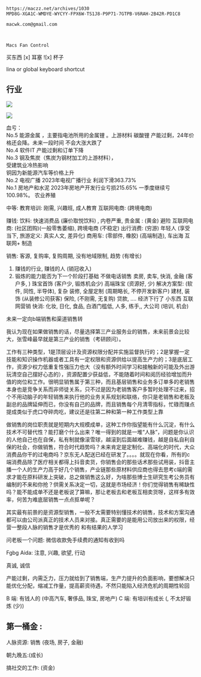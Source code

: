 
```
https://maczz.net/archives/1030
MPD8G-XGA1C-WMDYE-WYCYY-FPX6W-TS1J8-P9P71-7GTPB-V6RAH-2B42R-PD1C8

macwk.com@gmail.com


  
Macs Fan Control
```


买东西
[x] 耳塞
![x] 杯子

Iina or    global keyboard shortcut

## 行业


![](Pasted%20image%2020240702130915.png)

![](Pasted%20image%2020240702131650.png)

血亏：  
No.5 能源金属 ，主要指电池所用的金属锂 。上游材料 碳酸锂 产能过剩，24年价格还会降。未来一段时间 不会大涨大跌了  
No.4 软件IT 产能过剩和订单下降  
No.3 钢及焦炭（焦炭为钢材加工的上游材料），  
受建筑业冷热影响  
铜因为新能源汽车等价格上升  
No.2 电视广播 2023年电视广播行业 利润下滑363.73%  
No.1 房地产和水泥 2023年房地产开发行业亏损215.65% 一季度继续亏100.98%。
农业养殖

中等: 
教育培训: 刚需, 兴趣班, 成人教育
互联网电商: (跨境电商)


赚钱: 
饮料: 快速消费品 (廉价取悦饮料) , 内卷严重,
贵金属 : (黄金) 避险
互联网电商: (社区团购)(一般零售萎缩), 跨境电商 (不稳定)
出行消费: (穷游) 年轻人 (享受当下, 旅游定义: 真实人文, 差异化)
商用车: (零部件, 橡胶) (高端制造), 车出海 
互联网+ 制造


销售: 
客源, 复购率, 复购周期, 没有地域限制, 趋势 (有增长)
1. 赚钱的行业, 赚钱的人 (销冠收入)
2. 锻炼的能力能否为下一个阶段打基础
不做电话销售
卖房, 卖车, 快消, 金融 (客户多, )
珠宝首饰 (客户少, 锻炼机会少)
高端珠宝 (资源好, 少)
解决方案型: (软件, 同性, 半导体), 复杂
装修, 全屋定制 (周期略长, 不停开发新客户)
建材, 装饰 (从装修公司获客)
保险, (不刚需, 无复购)
贷款, .... 经济下行了
小东西
互联网营销
快消: 化妆, 日化, 食品, 白酒门槛低, 人多, 练手,, 大公司 (培训, 机会)

未来一定向b端销售和渠道销售转

我认为现在如果做销售的话，尽量选择第三产业服务业的销售，未来前景会比较大，张雪峰最早就是第三产业的销售（考研顾问）。

工作有三种类型，1是顶层设计及资源权限分配并实施监督执行的；2是掌握一定技能和知识操作机器或者工具有一定权限和资源供给以提高生产力的；3是底层工作，资源少权力低重复性强压力也大（没有额外时间学习和接触新的可能及外出游玩清空自己摆好心态的），资源配置少获益低，不能随着时间和阅历经验增加而升值的岗位和工作。很明显销售属于第三种，而且基层销售和业务多订单多的老销售本身也是竞争关系而非师徒关系，只不过是因为老销售客户多暂时处理不过来，招个不用动脑子的年轻销售来执行他的业务关系规划和联络，你只是老销售和老板及副总的品牌延伸而已，你没有自己的品牌，而且销售每个月清零指标，忙碌而赚点提成类似于虎口夺碎肉吃，建议还是往第二种和第一种工作类型上靠

做销售的岗位职责就是短期内大规模成单，这种工作你指望能有什么沉淀，有什么技术不可替代性？能打磨个什么出来？唯一得到的就是一堆“人脉”，问题是你认识的人他自己也在自保，私有制就像滚雪球，越滚到后面越难赚钱，越是自私自利自保的社会，你做销售，符合时代趋势吗？未来肯定是定制化、高端化的时代，大众消费品你干的过电商吗？京东无人配送已经在研发了。。。。就现在你看，所有的c端消费品除了医疗相关都得上抖音卖货，你销售会的那些话术那些试用装，抖音主播一个人的生产力高于好几个销售，产业链那些原材料供应商也得去思考c端的需求才能在原料研发上突破，总之做销售这么好，为啥那些博士生研究生考公务员有编制的不来和你抢？供需关系决定一切，这就是市场经济！你们觉得销售有稀缺性吗？能不能成单不还是老板说了算嘛，那让老板去和老板互相卖货呀，这样多有效率，何苦为难底层销售一点点抠单呢？

其实最有前景的是资源型销售，一般不太需要特别懂技术的销售，技术和方案沟通都可以由公司派真正的技术人员来对接。真正需要的是能用公司放出来的权限，经营一整段人脉的销售才是优秀的
和有结果的人学习

问老板一个问题: 微信收款免手续费的通知有收到吗

Fgbg
Aida: 注意, 兴趣, 欲望, 行动


真诚, 诚信

产能过剩，内需乏力，压力就给到了销售端，生产力提升的负面影响，要想解决只能优化分配，缩减工作量，提高薪资待遇，不然只能陷入经济危机的周期性轮回


B 端: 有钱人的 (中高汽车, 奢侈品, 珠宝, 房地产)
C 端: 有培训有成长 (, 不太好锻炼 (少))


## 第一桶金 : 
人脉资源: 销售 (夜场, 房子, 金融)

朝九晚五:(成长)

搞社交的工作: (资金) 


